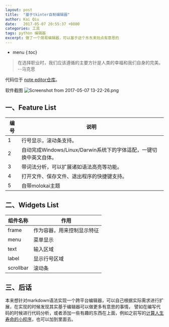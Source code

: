 ```yaml
---
layout: post
title:  "基于tkinter自制编辑器"
author: Kai Qiu
date:   2017-05-07 20:55:37 +0800
categories: 工具
tags: python 编辑器
excerpt: 做了一个简易编辑器，可以基于这个东东来玩点有意思的
---
```


* menu
{:toc}

> 在选择职业时，我们应该遵循的主要方针是人类的幸福和我们自身的完美。 --马克思

代码位于 [note editor仓库](https://github.com/abcamus/gadgets/tree/master/note-editor)。

软件截图
![Screenshot from 2017-05-07 13-22-26.png](https://ooo.0o0.ooo/2017/05/07/590ee8a94ed57.png)

## 一、Feature List

编号 | 说明
--|--
1 | 行号显示，滚动条支持。
2 | 自动完成Windows/Linux/Darwin系统下的字体适配，一键切换中英文自体。
3 | 带词法分析，可以扩展诸如语法高亮等功能。
4 | 打开文件、保存文件、退出程序的快捷键支持。
5 | 自带molokai主题


## 二、Widgets List

组件名称 | 作用
--|--
frame 	| 作为容器，用来控制显示特征
menu	| 菜单显示
text	| 输入区域
label	| 显示行号区域
scrollbar	| 滚动条

## 三、后话

本来想针对markdown语法实现一个跨平台编辑器，可以自己根据实际需求进行扩展，在实现的时候发现其实基于编辑器可以做更多有意思的事情， 譬如在编写代码的时候进行代码分析，或者添加一些有趣的东西在上面，例如之前写的[计算人生寿命的小程序](https://github.com/abcamus/gadgets/tree/master/life-calc)，也可以加到里面去。

